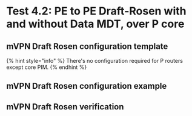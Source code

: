 # Test 4.2: PE to PE Draft-Rosen with and without Data MDT, over P core

## **mVPN Draft Rosen configuration template**

{% hint style="info" %}
There's no configuration required for P routers except core PIM.
{% endhint %}

## **mVPN Draft Rosen configuration example**

## **mVPN Draft Rosen verification**

